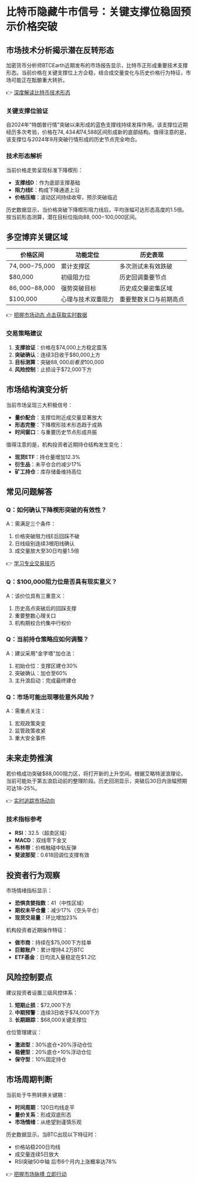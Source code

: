 # 比特币隐藏牛市信号：关键支撑位稳固预示价格突破

## 市场技术分析揭示潜在反转形态

加密货币分析师BTCEarth近期发布的市场报告显示，比特币正形成重要技术支撑形态。当前价格在关键支撑位上方企稳，结合成交量变化与历史价格行为特征，市场可能正在酝酿重大转折。

👉 [深度解读比特币技术形态](https://bit.ly/okx_welcome)

### 关键支撑位验证
自2024年"特朗普行情"突破以来形成的蓝色支撑线持续发挥作用。该支撑位近期经历多次考验，价格在$74,434和$74,588区间形成新的底部结构。值得注意的是，该支撑位与2024年9月突破行情形成的历史节点完全吻合。

### 技术形态解析
当前价格走势呈现标准下降楔形：
- **支撑线D**：作为底部支撑基础
- **阻力线E**：构成下降通道上沿
- **价格压缩**：波动区间持续收窄，预示突破临近

历史数据显示，当价格突破下降楔形阻力线后，平均涨幅可达形态高度的1.5倍。按当前形态测算，潜在目标位指向$88,000-$100,000区间。

## 多空博弈关键区域

| 价格区间       | 功能定位          | 历史表现              |
|----------------|-------------------|-----------------------|
| $74,000-$75,000 | 累计支撑区        | 多次测试未有效跌破    |
| $80,000        | 初级阻力位        | 历史回调重要节点      |
| $86,000-$88,000| 强势突破目标      | 历史成交量密集区域    |
| $100,000       | 心理与技术双重阻力| 重要整数关口与前期高点|

👉 [把握市场动态 点击获取实时数据](https://bit.ly/okx_welcome)

### 交易策略建议
1. **支撑验证**：价格在$74,000上方稳定震荡
2. **突破确认**：连续3日收于$80,000上方
3. **目标测算**：突破$88,000后看至$100,000
4. **风险控制**：止损设于$72,000下方

## 市场结构演变分析

当前市场呈现三大积极信号：
- **量价配合**：支撑位附近成交量显著放大
- **形态完整**：下降楔形技术形态趋于成熟
- **时间窗口**：与重要历史节点形成共振

值得注意的是，机构投资者近期持仓结构发生变化：
- **现货ETF**：持仓量增加12.3%
- **衍生品**：未平仓合约减少17%
- **矿工持仓**：库存储备维持高位

## 常见问题解答

### Q：如何确认下降楔形突破的有效性？
A：需满足三个条件：
1. 价格突破阻力线E后回踩不破
2. 日线级别连续3根阳线确认
3. 成交量放大至30日均量1.5倍

👉 [学习专业交易技巧](https://bit.ly/okx_welcome)

### Q：$100,000阻力位是否具有现实意义？
A：该价位具有三重意义：
1. 历史高点突破后的回踩支撑
2. 重要整数心理关口
3. 机构期权合约集中行权价

### Q：当前持仓策略应如何调整？
A：建议采用"金字塔"加仓法：
1. 初始仓位：支撑区建仓30%
2. 突破确认：加仓至60%
3. 主升浪启动：完成最终建仓

### Q：市场可能出现哪些意外风险？
A：需重点关注：
1. 宏观政策突变
2. 监管政策收紧
3. 重大安全事件

## 未来走势推演

若价格成功突破$88,000阻力区，将打开新的上升空间。根据艾略特波浪理论，当前可能处于第五浪启动前的整理阶段。历史回测显示，突破后30日内涨幅预期可达18-25%。

👉 [实时追踪市场动向](https://bit.ly/okx_welcome)

### 技术指标参考
- **RSI**：32.5（超卖区域）
- **MACD**：双线零下金叉
- **布林带**：价格触碰中轨反弹
- **斐波那契**：0.618回调位支撑有效

## 投资者行为观察

市场情绪指标显示：
- **恐惧贪婪指数**：41（中性区域）
- **期权未平仓量**：减少17%（空头平仓）
- **现货交易量**：环比增加23%

机构投资者近期操作特征：
- **做市商**：持续在$75,000下方挂单
- **巨鲸账户**：累计增持4.2万BTC
- **ETF基金**：日均流入量稳定在$1.2亿

## 风险控制要点

建议投资者设置三级风控体系：
1. **短期止损**：$72,000下方
2. **中期预警**：连续3日收于$74,000下方
3. **长期跟踪**：$68,000关键支撑位

仓位管理建议：
- **激进型**：30%底仓+20%浮动仓位
- **稳健型**：20%底仓+10%浮动仓位
- **保守型**：10%固定持仓

## 市场周期判断

当前处于牛熊转换关键期：
- **时间周期**：120日均线走平
- **量价关系**：形成双底形态
- **市场情绪**：从绝望到谨慎乐观

历史数据显示，当BTC出现以下特征时：
- 价格站稳200日均线
- 成交量连续5日放大
- RSI突破50中轴
后市6个月内上涨概率达78%

👉 [把握市场脉搏 立即行动](https://bit.ly/okx_welcome)